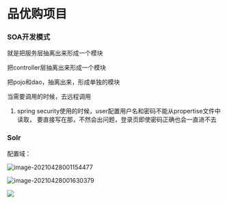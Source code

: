 # 品优购项目

### SOA开发模式

就是把服务层抽离出来形成一个模块

把controller层抽离出来形成一个模块

把pojo和dao，抽离出来，形成单独的模块

当需要调用的时候，去远程调用

1. spring security使用的时候，user配置用户名和密码不能从propertise文件中读取，
    要直接写在那，不然会出问题，登录页即使密码正确也会一直进不去

### Solr

配置域：

![image-20210428001154477](C:\Users\17314\AppData\Roaming\Typora\typora-user-images\image-20210428001154477.png)

![image-20210428001630379](C:\Users\17314\AppData\Roaming\Typora\typora-user-images\image-20210428001630379.png)

![](C:\Users\17314\AppData\Roaming\Typora\typora-user-images\image-20210428013404201.png)
